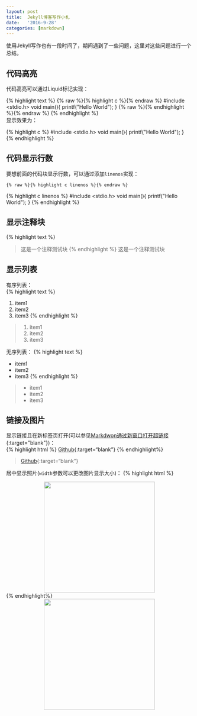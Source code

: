 ```yaml
---
layout: post
title:  Jekyll博客写作小札
date:   '2016-9-28'
categories: [markdown]
---
```


使用Jekyll写作也有一段时间了，期间遇到了一些问题，这里对这些问题进行一个总结。  

## 代码高亮  
代码高亮可以通过Liquid标记实现：

{% highlight text %}
{% raw %}{% highlight c %}{% endraw %}
#include <stdio.h>
void main(){
    printf("Hello World");
}
{% raw %}{% endhighlight %}{% endraw %}
{% endhighlight %}  
显示效果为：  

{% highlight c %}
#include <stdio.h>
void main(){
    printf("Hello World");
}
{% endhighlight %}  

## 代码显示行数  
要想前面的代码块显示行数，可以通过添加`linenos`实现：

`{% raw %}{% highlight c linenos %}{% endraw %}`

{% highlight c linenos %}
#include <stdio.h>
void main(){
    printf("Hello World");
}
{% endhighlight %}  

## 显示注释块  
{% highlight text %}
> 这是一个注释测试块
{% endhighlight %}
> 这是一个注释测试块

## 显示列表
有序列表：  
{% highlight text %}
1. item1
2. item2
3. item3
{% endhighlight %}

>1. item1
>2. item2
>3. item3  

无序列表：
{% highlight text %}
- item1
- item2
- item3
{% endhighlight %}

>- item1
>- item2
>- item3  

## 链接及图片  
显示链接且在新标签页打开(可以参见[Markdwon通过新窗口打开超链接](./some-questions-of-markdown.html){:target="blank"})：  
{% highlight html %}
[Github](https://www.github.com){:target=“blank”}
{% endhighlight%}

>[Github](https://www.github.com){:target=“blank”}

居中显示照片(`width`参数可以更改图片显示大小)：
{% highlight html %}
<div class="image-wrapper" style="text-align: center">
  <img src="https://avatars1.githubusercontent.com/u/10907203?v=3&s=400" width="300px">
</div>
{% endhighlight%}

<div class="image-wrapper" style="text-align: center">
  <img src="https://avatars1.githubusercontent.com/u/10907203?v=3&s=400" width="300px">
</div>  
